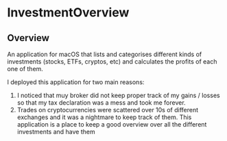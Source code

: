 # InvestmentOverview


## Overview
An application for macOS that lists and categorises different kinds of investments (stocks, ETFs, cryptos, etc) and calculates the profits of each one of them.

I deployed this application for two main reasons:
1. I noticed that muy broker did not keep proper track of my gains / losses so that my tax declaration was a mess and took me forever.
2. Trades on cryptocurrencies were scattered over 10s of different exchanges and it was a nightmare to keep track of them.
This application is a place to keep a good overview over all the different investments and have them 
